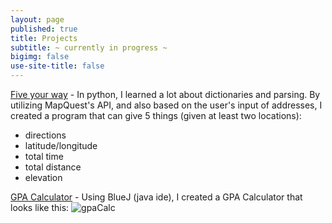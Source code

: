 ```yaml
---
layout: page
published: true
title: Projects
subtitle: ~ currently in progress ~
bigimg: false
use-site-title: false
---
```

[Five your way](https://github.com/sssandan/findyourway) - In python, I learned a lot about dictionaries and parsing. By utilizing MapQuest's API, and also based on the user's input of addresses, I created a program that can give 5 things (given at least two locations):
- directions
- latitude/longitude
- total time
- total distance
- elevation 

[GPA Calculator](https://github.com/sssandan/GPA-Calculator) - Using BlueJ (java ide), I created a GPA Calculator that looks like this: 
![gpaCalc](https://i.ibb.co/L9Sj5kG/screenshot-Of-GPACalc.png)
